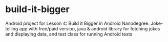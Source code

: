 # build-it-bigger
Android project for Lesson 4: Build it Bigger in Android Nanodegree. Joke-telling app with free/paid version, java &amp; android library for fetching jokes and displaying data, and test class for running Android tests 

